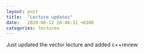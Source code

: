 ```yaml
---
layout: post
title:  "Lecture updates"
date:   2020-06-12 20:48:31 +0300
categories: lectures 
---
```


Just updated the vector lecture and added c++review
